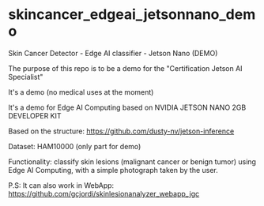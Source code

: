 # skincancer_edgeai_jetsonnano_demo
Skin Cancer Detector - Edge AI classifier - Jetson Nano (DEMO)

The purpose of this repo is to be a demo for the "Certification Jetson AI Specialist"

It's a demo (no medical uses at the moment)

It's a demo for Edge AI Computing based on NVIDIA JETSON NANO 2GB DEVELOPER KIT

Based on the structure: https://github.com/dusty-nv/jetson-inference

Dataset: HAM10000 (only part for demo)

Functionality: classify skin lesions (malignant cancer or benign tumor) using Edge AI Computing, with a simple photograph taken by the user.

P.S: It can also work in WebApp: https://github.com/gcjordi/skinlesionanalyzer_webapp_jgc
